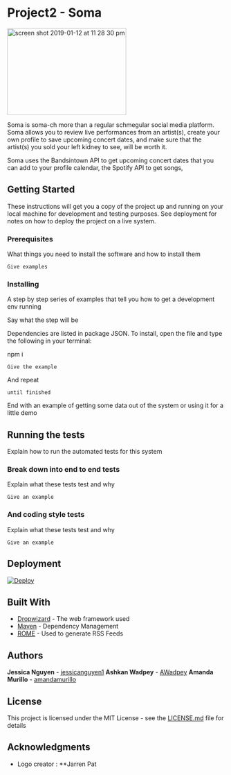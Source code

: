 

# Project2 - Soma

<img width="275" height="200" alt="screen shot 2019-01-12 at 11 28 30 pm" src="https://user-images.githubusercontent.com/40437294/51082719-e059ee00-16c1-11e9-960f-8a68b39ab896.png">

Soma is soma-ch more than a regular schmegular social media platform. Soma allows you to review live performances from an artist(s), create your own profile to save upcoming concert dates, and make sure that the artist(s) you sold your left kidney to see, will be worth it. 

Soma uses the Bandsintown API to get upcoming concert dates that you can add to your profile calendar, the Spotify API to get songs,  

## Getting Started

These instructions will get you a copy of the project up and running on your local machine for development and testing purposes. See deployment for notes on how to deploy the project on a live system.



### Prerequisites

What things you need to install the software and how to install them

```
Give examples
```

### Installing

A step by step series of examples that tell you how to get a development env running

Say what the step will be


Dependencies are listed in package JSON. To install, open the file and type the following in your terminal:

npm i

```
Give the example
```

And repeat

```
until finished
```

End with an example of getting some data out of the system or using it for a little demo

## Running the tests

Explain how to run the automated tests for this system

### Break down into end to end tests

Explain what these tests test and why

```
Give an example
```

### And coding style tests

Explain what these tests test and why

```
Give an example
```

## Deployment

[![Deploy](https://www.herokucdn.com/deploy/button.svg)](https://heroku.com/deploy)

## Built With

* [Dropwizard](http://www.dropwizard.io/1.0.2/docs/) - The web framework used
* [Maven](https://maven.apache.org/) - Dependency Management
* [ROME](https://rometools.github.io/rome/) - Used to generate RSS Feeds

## Authors

 **Jessica Nguyen** - [jessicanguyen1](https://github.com/jessicanguyen1)
 **Ashkan Wadpey** - [AWadpey](https://github.com/AWadpey)
 **Amanda Murillo** - [amandamurillo](https://github.com/amandamurillo)


## License

This project is licensed under the MIT License - see the [LICENSE.md](LICENSE.md) file for details

## Acknowledgments

* Logo creator : **Jarren Pat


